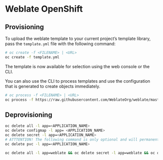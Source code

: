 # Weblate OpenShift

## Provisioning

To upload the weblate template to your current project’s template library, pass the `template.yml` file with the following command:

```bash
# oc create -f <FILENAME> | <URL>
oc create -f template.yml
```

The template is now available for selection using the web console or the CLI.

You can also use the CLI to process templates and use the configuration that is generated to create objects immediately.

```bash
# oc process -f <FILENAME> | <URL>
oc process -f https://raw.githubusercontent.com/WeblateOrg/weblate/master/openshift3/template.yml | oc create -f -
```

## Deprovisioning

```bash
oc delete all -l app=<APPLICATION_NAME>
oc delete configmap -l app= <APPLICATION_NAME>
oc delete secret -l app=<APPLICATION_NAME>
# ATTTENTION! The following command is only optional and will permanently delete all of your data.
oc delete pvc -l app=<APPLICATION_NAME>

oc delete all -l app=weblate && oc delete secret -l app=weblate && oc delete configmap -l app=weblate && oc delete pvc -l app=weblate
```
